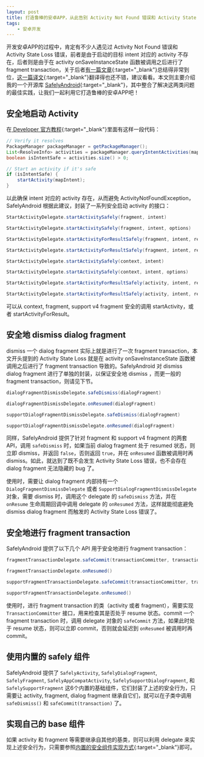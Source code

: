 ```yaml
---
layout: post
title: 打造鲁棒的安卓APP，从此告别 Activity Not Found 错误和 Activity State Loss 错误
tags:
    - 安卓开发
---
```


开发安卓APP的过程中，肯定有不少人遇见过 Activity Not Found 错误和 Activity State Loss 错误，前者是由于启动的目标 intent 对应的 activity 不存在，后者则是由于在 activity onSaveInstanceState 函数被调用之后进行了 fragment transaction，关于后者[有一篇文章](http://www.androiddesignpatterns.com/2013/08/fragment-transaction-commit-state-loss.html){:target="_blank"}总结得非常到位，[这一篇译文](http://jaredlam.github.io/blog/2015/12/23/android-fragment-transactions-and-activity-state-loss-yi){:target="_blank"}翻译得也还不错，建议看看。本文则主要介绍我的一个开源库 [SafelyAndroid](https://github.com/Piasy/SafelyAndroid){:target="_blank"}，其中整合了解决这两类问题的最佳实践，让我们一起利用它打造鲁棒的安卓APP吧！

## 安全地启动 Activity
在[ Developer 官方教程](http://developer.android.com/training/basics/intents/sending.html#StartActivity){:target="_blank"}里面有这样一段代码：

``` java
// Verify it resolves
PackageManager packageManager = getPackageManager();
List<ResolveInfo> activities = packageManager.queryIntentActivities(mapIntent, 0);
boolean isIntentSafe = activities.size() > 0;

// Start an activity if it's safe
if (isIntentSafe) {
    startActivity(mapIntent);
}
```

以此确保 intent 对应的 activity 存在，从而避免 ActivityNotFoundException，SafelyAndroid 根据此建议，封装了一系列安全启动 activity 的接口：

``` java
StartActivityDelegate.startActivitySafely(fragment, intent)

StartActivityDelegate.startActivitySafely(fragment, intent, options)

StartActivityDelegate.startActivityForResultSafely(fragment, intent, requestCode)

StartActivityDelegate.startActivityForResultSafely(fragment, intent, requestCode, options)

StartActivityDelegate.startActivitySafely(context, intent)

StartActivityDelegate.startActivitySafely(context, intent, options)

StartActivityDelegate.startActivityForResultSafely(activity, intent, requestCode)

StartActivityDelegate.startActivityForResultSafely(activity, intent, requestCode, options)
```

可以从 context, fragment, support v4 fragment 安全的调用 startActivity，或者 startActivityForResult。

## 安全地 dismiss dialog fragment
dismiss 一个 dialog fragment 实际上就是进行了一次 fragment transaction，本文开头提到的 Activity State Loss 就是在 activity onSaveInstanceState 函数被调用之后进行了 fragment transaction 导致的。SafelyAndroid 对 dismiss dialog fragment 进行了单独的封装，以保证安全地 dismiss ，而更一般的 fragment transaction，则请见下节。

``` java
dialogFragmentDismissDelegate.safeDismiss(dialogFragment)

dialogFragmentDismissDelegate.onResumed(dialogFragment)

supportDialogFragmentDismissDelegate.safeDismiss(dialogFragment)

supportDialogFragmentDismissDelegate.onResumed(dialogFragment)
```

同样，SafelyAndroid 提供了针对 fragment 和 support v4 fragment 的两套 API，调用 `safeDismiss` 时，如果当前 dialog fragment 处于 resumed 状态，则立即 dismiss，并返回 `false`，否则返回 `true`，并在 `onResumed` 函数被调用时再 dismiss。如此，就达到了既不会发生 Activity State Loss 错误，也不会存在 dialog fragment 无法隐藏的 bug 了。

使用时，需要让 dialog fragment 内部持有一个 `DialogFragmentDismissDelegate` 或者 `SupportDialogFragmentDismissDelegate` 对象，需要 dismiss 时，调用这个 delegate 的 `safeDismiss` 方法，并在 `onResume` 生命周期回调中调用 delegate 的 `onResumed` 方法，这样就能彻底避免 dismiss dialog fragment 而触发的 Activity State Loss 错误了。

## 安全地进行 fragment transaction
SafelyAndroid 提供了以下几个 API 用于安全地进行 fragment transaction：

``` java
fragmentTransactionDelegate.safeCommit(transactionCommitter, transaction)

fragmentTransactionDelegate.onResumed()

supportFragmentTransactionDelegate.safeCommit(transactionCommitter, transaction)

supportFragmentTransactionDelegate.onResumed()
```

使用时，进行 fragment transaction 的类（activity 或者 fragment），需要实现 `TransactionCommitter` 接口，用来检查其是否处于 resume 状态。commit 一个 fragment transaction 时，调用 delegate 对象的 `safeCommit` 方法，如果此时处于 resume 状态，则可以立即 commit，否则就会延迟到 `onResumed` 被调用时再 commit。

## 使用内置的 safely 组件
SafelyAndroid 提供了 `SafelyActivity`, `SafelyDialogFragment`,
`SafelyFragment`, `SafelyAppCompatActivity`, `SafelySupportDialogFragment`, 和
`SafelySupportFragment` 这6个内置的基础组件，它们封装了上述的安全行为，只需要让 activity, fragment, dialog fragment 继承自它们，就可以在子类中调用 `safeDismiss()` 和 `safeCommit(transaction)` 了。

## 实现自己的 base 组件
如果 activity 和 fragment 等需要继承自其他的基类，则可以利用 delegate 来实现上述安全行为，只需要参照[内置的安全组件实现方式](https://github.com/Piasy/SafelyAndroid/tree/master/safelyandroid/src/main/java/com/github/piasy/safelyandroid/component){:target="_blank"}即可。
